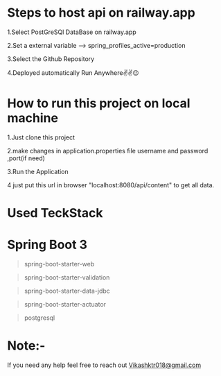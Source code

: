 # Steps to host api on railway.app 


1.Select PostGreSQl DataBase on railway.app

2.Set a external variable --> spring_profiles_active=production

3.Select the Github Repository

4.Deployed automatically  Run Anywhere✌️✌️😉

# How to run this project on local machine

1.Just clone this project

2.make changes in application.properties file username and password ,port(if need)

3.Run the Application 

4 just put this url in browser "localhost:8080/api/content"  to get all data.

# Used TeckStack
Spring Boot 3
============
> spring-boot-starter-web

> spring-boot-starter-validation

> spring-boot-starter-data-jdbc

> spring-boot-starter-actuator

> postgresql

# Note:-
If you need any help feel free to reach out Vikashktr018@gmail.com
 



